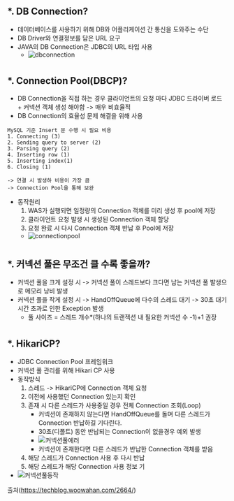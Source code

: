 *. DB Connection?
  - 
  - 데이터베이스를 사용하기 위해 DB와 어플리케이션 간 통신을 도와주는 수단 
  - DB Driver와 연결정보를 담은 URL 요구 
  - JAVA의 DB Connection은 JDBC의 URL 타입 사용 
    - ![dbconnection](https://user-images.githubusercontent.com/81909140/206901738-c4e955e6-d534-44dc-8de9-0278c821f087.png)  
#
    
*. Connection Pool(DBCP)?
  - 
  - DB Connection을 직접 하는 경우 클라이언트의 요청 마다 JDBC 드라이버 로드 + 커넥션 객체 생성 해야함 -> 매우  비효율적
  - DB Connection의 효율성 문제 해결을 위해 사용
  ```
  MySQL 기준 Insert 문 수행 시 필요 비용
  1. Connecting (3) 
  2. Sending query to server (2)
  3. Parsing query (2)
  4. Inserting row (1)
  5. Inserting index(1)
  6. Closing (1)
  
  -> 연결 시 발생하 비용이 가장 큼
  -> Connection Pool을 통해 보완
  ```
  - 동작원리
    1. WAS가 실행되면 일정량의 Connection 객체를 미리 생성 후 pool에 저장
    2. 클라이언트 요청 발생 시 생성된 Connection 객체 할당
    3. 요청 완료 시 다시 Connection 객체 반납 후 Pool에 저장
    - ![connectionpool](https://user-images.githubusercontent.com/81909140/206902005-056ed723-a614-46a0-b644-fa736769be6b.png)  
# 

*. 커넥션 풀은 무조건 클 수록 좋을까?
  - 
  - 커넥션 풀을 크게 설정 시  -> 커넥션 풀이 스레드보다 크다면 남는 커넥션 풀 발생으로 메모리 낭비 발생
  - 커넥션 풀을 작게 설정 시  -> HandOffQueue에 다수의 스레드 대기  -> 30초 대기시간 초과로 인한 Exception 발생 
    - 풀 사이즈 = 스레드 개수*(하나의 트랜젝션 내 필요한 커넥션 수 -1)+1 권장  
#

*. HikariCP?
  - 
  - JDBC Connection Pool 프레임워크
  - 커넥션 풀 관리를 위해 Hikari CP 사용 
  - 동작방식
    1.  스레드 -> HikariCP에 Connection 객체 요청
    2. 이전에 사용했던 Connection 있는지 확인
    3.  존재 시 다른 스레드가 사용중일 경우 전체 Connection 조회(Loop)
        -   커넥션이 존재하지 않는다면 HandOffQueue를 돌며 다른 스레드가 Connection 반납하길 기다린다.
          -  30초(디폴트) 동안 반납되는 Connection이 없을경우 예외 발생
          -   ![커넥션풀에러](https://user-images.githubusercontent.com/81909140/206903290-bc284187-26a7-4c53-aa27-cd92fcbfa390.png)
        - 커넥션이 존재한다면 다른 스레드가 반납한 Connection 객체를 받음
    4.  해당 스레드가 Connection 사용 후 다시 반납
    5.  해당 스레드가 해당 Connection 사용 정보 기
  - ![커넥션풀동작](https://user-images.githubusercontent.com/81909140/206903475-689fb537-2a61-439d-a51d-82983da15e19.png)








출처(https://techblog.woowahan.com/2664/)

